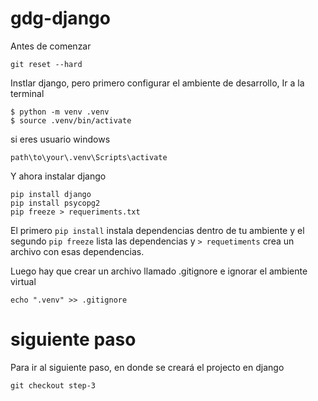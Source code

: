 # gdg-django

Antes de comenzar
```
git reset --hard
```

Instlar django, pero primero configurar el ambiente de desarrollo, Ir a la terminal

```
$ python -m venv .venv
$ source .venv/bin/activate
```

si eres usuario windows 
```
path\to\your\.venv\Scripts\activate
```

Y ahora instalar django

```
pip install django
pip install psycopg2
pip freeze > requeriments.txt
```

El primero `pip install` instala dependencias dentro de tu ambiente y el segundo `pip freeze` lista las dependencias y `> requetiments` crea un archivo con esas dependencias.

Luego hay que crear un archivo llamado .gitignore e ignorar el ambiente virtual

```
echo ".venv" >> .gitignore
```

# siguiente paso
Para ir al siguiente paso, en donde se creará el projecto en django
```
git checkout step-3
```